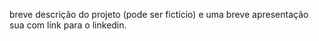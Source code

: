 breve descrição do projeto (pode ser fictício) e uma breve apresentação sua com link para o linkedin.

